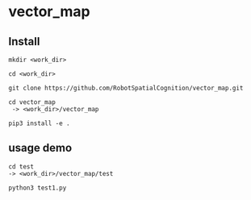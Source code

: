 # vector_map

## Install

```
mkdir <work_dir>

cd <work_dir>

git clone https://github.com/RobotSpatialCognition/vector_map.git

cd vector_map
 -> <work_dir>/vector_map
 
pip3 install -e .
```


## usage demo
```
cd test
-> <work_dir>/vector_map/test

python3 test1.py
```
